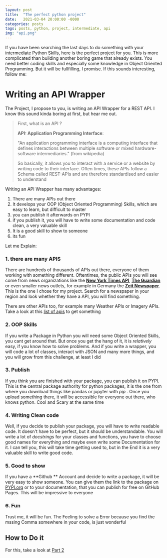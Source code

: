 ```yaml
---
layout: post
title:  "The perfect python project"
date:   2021-03-04 20:00:00 -0000
categories: posts
tags: posts, python, project, intermediate, api
img: "api.png"
---
```


If you have been searching the last days to do something with your intermediate Python Skills, here is the perfect project for you. This is more complicated than building another boring game that already exists.  You need better coding skills and especially some knowledge in Object Oriented Programming. But it will be fullfilling, I promise. If this sounds interesting, follow me: 

# Writing an API Wrapper

The Project, I propose to you, is writing an API Wrapper for a REST API. I know this sound kinda boring at first, but hear me out. 

> First, what is an API ?
>
> **API: Application Programming Interface**: 
>
> "An application programming interface  is a computing interface that defines interactions between multiple  software or mixed hardware-software intermediaries." (from wikipedia)
>
> So basically, it allows you to interact with a service or a website by writing code to their interface. Often times, these APIs follow a Schema called REST-APIs and are therefore standardised and easier to understand



Writing an API Wrapper has many advantages:

1. There are many APIs out there
2. It develops your OOP (Object Oriented Programming) Skills, which are easy to learn, but difficult to master
3. you can publish it afterwards on PYPI
4. if you publish it, you will have to write some documentation and code clean, a very valuable skill
5. It is a good skill to show to someone
6. its fun

Let me Explain: 

### 1. there are many APIS

There are hundreds of thousands of APIs out there, everyone of them working with something different. Oftentimes, the public APIs you will see come from news organizations like the [**New York Times API**](https://developers.nytimes.com/), [**The Guardian**](https://open-platform.theguardian.com/) or even smaller news outlets, for example in Germany the [**Zeit Newspaper**](developer.zeit.de). This is the one I chose for my project. Search for a newspaper in your region and look whether they have a API, you will find something. 

There are other APIs too, for example many Weather APIs or Imagery APIs. Take a look at this [list of apis](https://public-apis.io/) to get something

### 2. OOP Skills

If you write a Package in Python you will need some Object Oriented Skills, you cant get around that. But once you get the hang of it, it is *relatively* easy, if you know how to solve problems. And if you write a wrapper, you will code a lot of classes, interact with JSON and many more things, and you will grow from this challenge, at least I did

### 3. Publish

If you think you are finished with your package, you can publish it on PYPI. This is the central package authority for python packages, it is the one from where you download things like pandas or jupyter with *pip* . Once you upload something there, it will be accessible for everyone out there, who knows python. Cool and Scary at the same time

### 4. Writing Clean code

Well, if you decide to publish your package, you will have to write readable code. It doesn't have to be perfect, but it should be understandable. You will write a lot of *docstrings* for your classes and functions, you have to choose good names for everything and maybe even write some Documentation for it. I can tell you, this will take time getting used to, but in the End it is a very valuable skill to write good code.

### 5. Good to show

If you have a **Github ** Account and decide to write a package, it will be very easy to show someone. You can give them the link to the package on [PYPI.org](pypi.org) or to your documentation, that you can publish for free on GitHub Pages. This will be impressive to everyone

### 6. Fun

Trust me, it will be fun. The Feeling to solve a Error because you find the mssing Comma somewhere in your code, is just wonderful



## How to Do it

For this, take a look at [Part 2](/blog/posts/2021/03/05/python-project-2.html)

